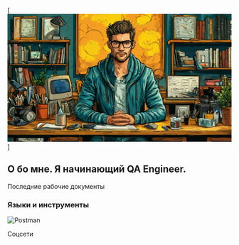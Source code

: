 [![Header](https://github.com/Gazinur72/Gazinur72/blob/main/assets/baner.png)]

## О бо мне. Я начинающий QA Engineer. 

Последние рабочие документы

### Языки и инструменты
![Postman](https://img.shields.io/badge/-Postman-FF6C37?style=for-the-badge&logo=postman&logoColor=47C5FB) 

Соцсети
